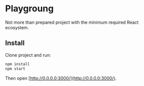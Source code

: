 # Playgroung

Not more than prepared project with the minimum required React ecosystem.

## Install

Clone project and run:

```bash
npm install
npm start
```

Then open [http://0.0.0.0:3000/](http://0.0.0.0:3000/).
